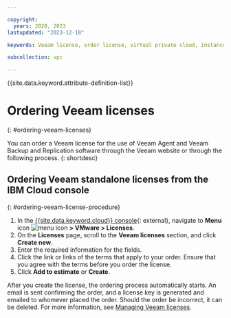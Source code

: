 ```yaml
---

copyright:
  years: 2020, 2023
lastupdated: "2023-12-18"

keywords: Veeam license, order license, virtual private cloud, instance backup

subcollection: vpc

---
```


{{site.data.keyword.attribute-definition-list}}

# Ordering Veeam licenses
{: #ordering-veeam-licenses}

You can order a Veeam license for the use of Veeam Agent and Veeam Backup and Replication software through the Veeam website or through the following process.
{: shortdesc}

## Ordering Veeam standalone licenses from the IBM Cloud console
{: #ordering-veeam-license-procedure}

1. In the [{{site.data.keyword.cloud}} console](https://console.cloud.ibm.com){: external}, navigate to **Menu** icon ![menu icon](../icons/icon_hamburger.svg) **> VMware > Licenses**.
2. On the **Licenses** page, scroll to the **Veeam licenses** section, and click **Create new**.
3. Enter the required information for the fields.
4. Click the link or links of the terms that apply to your order. Ensure that you agree with the terms before you order the license.
5. Click **Add to estimate** or **Create**.

After you create the license, the ordering process automatically starts. An email is sent confirming the order, and a license key is generated and emailed to whomever placed the order. Should the order be incorrect, it can be deleted. For more information, see [Managing Veeam licenses](/docs/vmwaresolutions?topic=vmwaresolutions-veeam_managing_licenses).
